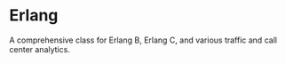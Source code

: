 # Erlang
A comprehensive class for Erlang B, Erlang C, and various traffic and call center analytics.
